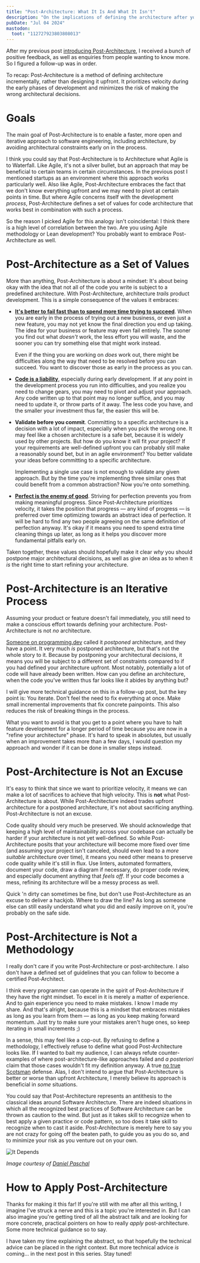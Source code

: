 ```yaml
---
title: "Post-Architecture: What It Is And What It Isn't"
description: "On the implications of defining the architecture after you build the product -- part II"
pubDate: "Jul 04 2024"
mastodon:
  toot: "112727923803808013"
---
```


After my previous post
[introducing Post-Architecture](/blog/2024/06/post-architecture),
I received a bunch of positive feedback, as well as enquiries from people
wanting to know more. So I figured a follow-up was in order.

To recap: Post-Architecture is a method of defining architecture incrementally,
rather than designing it upfront. It prioritizes velocity during the early
phases of development and minimizes the risk of making the wrong architectural
decisions.

# Goals

The main goal of Post-Architecture is to enable a faster, more open and
iterative approach to software engineering, including architecture, by avoiding
architectural constraints early on in the process.

I think you could say that Post-Architecture is to Architecture what Agile is to
Waterfall. Like Agile, it's not a silver bullet, but an approach that may be
beneficial to certain teams in certain circumstances. In the previous post I
mentioned startups as an environment where this approach works particularly
well. Also like Agile, Post-Architecture embraces the fact that we don't know
everything upfront and we may need to pivot at certain points in time. But where
Agile concerns itself with the development _process_, Post-Architecture defines
a set of values for code architecture that works best in combination with such a
process.

So the reason I picked Agile for this analogy isn't coincidental: I think there
is a high level of correlation between the two. Are you using Agile methodology
or Lean development? You probably want to embrace Post-Architecture as well.

# Post-Architecture as a Set of Values

More than anything, Post-Architecture is about a mindset: It's about being okay
with the idea that not all of the code you write is subject to a predefined
architecture. With Post-Architecture, architecture _trails_ product development.
This is a simple consequence of the values it embraces:

* **[It's better to fail fast than to spend more time trying to succeed](https://www.forbes.com/sites/sunniegiles/2018/04/30/how-to-fail-faster-and-why-you-should/)**. When you
  are early in the process of trying out a new business, or even just a new
  feature, you may not yet know the final direction you end up taking. The idea
  for your business or feature may even fail entirely. The sooner you find out
  what _doesn't_ work, the less effort you will waste, and the sooner you can
  try something else that might work instead.

  Even if the thing you are working on _does_ work out, there might be
  difficulties along the way that need to be resolved before you can succeed.
  You want to discover those as early in the process as you can.
* **[Code is a liability](/blog/2023/04/mvp-the-most-valuable-programmer/#code-versus-value)**,
  especially during early development. If at any point in the development
  process you run into difficulties, and you realize you need to change gears,
  you may need to pivot and adjust your approach. Any code written up to that
  point may no longer suffice, and you may need to update it, or throw parts of
  it away. The less code you have, and the smaller your investment thus far, the
  easier this will be.
* **Validate before you commit**. Committing to a specific architecture is a
  decision with a lot of impact, especially when you pick the wrong one. It may
  feel like a chosen architecture is a safe bet, because it is widely used by
  other projects. But how do you know it will fit _your_ project? If your
  requirements are well-defined upfront you can probably still make a reasonably
  sound bet, but in an agile environment? You better validate your ideas before
  committing to a specific architecture.

  Implementing a single use case is not enough to validate any given approach.
  But by the time you're implementing three similar ones that could benefit from
  a common abstraction? Now you're onto something.
* **[Perfect is the enemy of good](https://www.betterup.com/blog/perfect-is-the-enemy-of-good)**.
  Striving for perfection prevents you from making meaningful progress. Since
  Post-Architecture prioritizes velocity, it takes the position that progress —
  any kind of progress — is preferred over time optimizing towards an abstract
  idea of perfection. It will be hard to find any two people agreeing on the
  same definition of perfection anyway. It's okay if it means you need to spend
  extra time cleaning things up later, as long as it helps you discover more
  fundamental pitfalls early on.

Taken together, these values should hopefully make it clear _why_ you should
postpone major architectural decisions, as well as give an idea as to when it
_is_ the right time to start refining your architecture.

# Post-Architecture is an Iterative Process

Assuming your product or feature doesn't fail immediately, you still need to
make a conscious effort towards defining your architecture. Post-Architecture
is not _no_ architecture.

[Someone on programming.dev](https://programming.dev/comment/10497316) called it
_postponed_ architecture, and they have a point. It very much _is_ postponed
architecture, but that's not the whole story to it. Because by postponing your
architectural decisions, it means you will be subject to a different set of
constraints compared to if you had defined your architecture upfront. Most
notably, potentially a lot of code will have already been written. How can you
define an architecture, when the code you've written thus far looks like it
abides by anything but?

I will give more technical guidance on this in a follow-up post, but the key
point is: You iterate. Don't feel the need to fix everything at once. Make small
incremental improvements that fix concrete painpoints. This also reduces the
risk of breaking things in the process.

What you want to avoid is that you get to a point where you have to halt feature
development for a longer period of time because you are now in a "refine your
architecture" phase. It's hard to speak in absolutes, but usually when an
improvement takes more than a few days, I would question my approach and wonder
if it can be done in smaller steps instead.

# Post-Architecture is Not an Excuse

It's easy to think that since we want to prioritize velocity, it means we can
make a lot of sacrifices to achieve that high velocity. This is **not** what
Post-Architecture is about. While Post-Architecture indeed trades upfront
architecture for a postponed architecture, it's not about sacrificing anything.
Post-Architecture is not an excuse.

Code quality should very much be preserved. We should acknowledge that keeping a
high level of maintainability across your codebase can actually be harder if
your architecture is not yet well-defined. So while Post-Architecture posits
that your architecture will become more fixed over time (and assuming your
project isn't canceled, should even lead to a _more suitable_ architecture over
time), it means you need other means to preserve code quality while it's still
in flux. Use linters, automated formatters, document your code, draw a diagram
if necessary, do proper code review, and especially document anything that
_feels off_. If your code becomes a mess, refining its architecture will be a
messy process as well.

Quick 'n dirty can sometimes be fine, but don't use Post-Architecture as an
excuse to deliver a hackjob. Where to draw the line? As long as someone else can
still easily understand what you did and easily improve on it, you're probably
on the safe side.

# Post-Architecture is Not a Methodology

I really don't care if you write Post-Architecture or post-architecture. I also
don't have a defined set of guidelines that you can follow to become a certified
Post-Architect.

I think every programmer can operate in the spirit of Post-Architecture if they
have the right mindset. To excel in it is merely a matter of experience. And to
gain experience you need to make mistakes. I know I made my share. And that's
alright, because this is a mindset that embraces mistakes as long as you learn
from them — as long as you keep making forward momentum. Just try to make sure
your mistakes aren't huge ones, so keep iterating in small increments ;)

In a sense, this may feel like a cop-out. By refusing to define a methodology, I
effectively refuse to define what good Post-Architecture looks like. If I wanted
to bait my audience, I can always refute counter-examples of where
post-architecture-like approaches failed and _a posteriori_ claim that those
cases wouldn't fit my definition anyway. A true
[no true Scotsman](https://en.wikipedia.org/wiki/No_true_Scotsman) defense.
Alas, I don't intend to argue that Post-Architecture is better or worse than
upfront Architecture, I merely believe its approach is beneficial in _some_
situations.

You could say that Post-Architecture represents an antithesis to the classical
ideas around Software Architecture. There are indeed situations in which all the
recognized best practices of Software Architecture can be thrown as caution to
the wind. But just as it takes skill to recognize when to best apply a given
practice or code pattern, so too does it take skill to recognize when to cast it
aside. Post-Architecture is merely here to say you are not crazy for going off
the beaten path, to guide you as you do so, and to minimize your risk as you
venture out on your own.

![It Depends](../../images/it_depends.png)

*Image courtesy of [Daniel Paschal](https://www.linkedin.com/pulse/true-memes-development-depends-daniel-paschal/)*

# How to Apply Post-Architecture

Thanks for making it this far! If you're still with me after all this writing,
I imagine I've struck a nerve and this is a topic you're interested in. But I
can also imagine you're getting tired of all the abstract talk and are looking
for more concrete, practical pointers on how to really _apply_
post-architecture. Some more technical guidance so to say.

I have taken my time explaining the abstract, so that hopefully the technical
advice can be placed in the right context. But more technical advice _is_
coming... in the next post in this series. Stay tuned!
